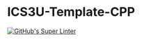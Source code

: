 # ICS3U-Template-CPP

[![GitHub's Super Linter](https://github.com/Miguel-Santacruz/ICS3U-Unit5-05-CPP/workflows/GitHub's%20Super%20Linter/badge.svg)](https://github.com/Miguel-Santacruz/ICS3U-Unit5-05-CPP/actions)
